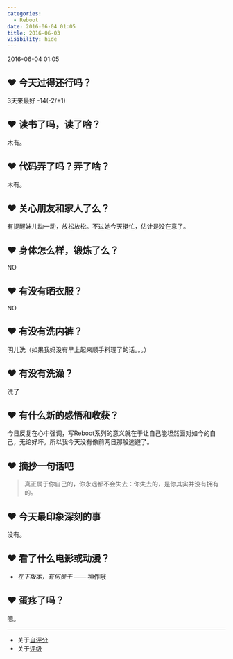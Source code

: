 ```yaml
---
categories:
  - Reboot
date: 2016-06-04 01:05
title: 2016-06-03
visibility: hide
---
```


2016-06-04 01:05

<!-- more -->

## ❤ 今天过得还行吗？

3天来最好 -14(-2/+1)

## ❤ 读书了吗，读了啥？

木有。

## ❤ 代码弄了吗？弄了啥？

木有。

## ❤ 关心朋友和家人了么？

有提醒妹儿动一动，放松放松。不过她今天挺忙，估计是没在意了。

## ❤ 身体怎么样，锻炼了么？

NO


## ❤ 有没有晒衣服？

NO

## ❤ 有没有洗内裤？

明儿洗（如果我妈没有早上起来顺手料理了的话。。。）

## ❤ 有没有洗澡？

洗了

## ❤ 有什么新的感悟和收获？

今日反复在心中强调，写Reboot系列的意义就在于让自己能坦然面对如今的自己，无论好坏。所以我今天没有像前两日那般逃避了。

## ❤ 摘抄一句话吧

> 真正属于你自己的，你永远都不会失去：你失去的，是你其实并没有拥有的。

## ❤ 今天最印象深刻的事

没有。

## ❤ 看了什么电影或动漫？

+ *在下坂本，有何贵干* —— 神作哦

## ❤ 蛋疼了吗？

嗯。

---
+ 关于[自评分]()
+ 关于[评级]()